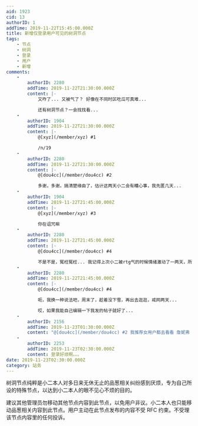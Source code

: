 ```yaml
---
aid: 1923
cid: 13
authorID: 1
addTime: 2019-11-22T15:45:00.000Z
title: 新增仅登录用户可见的树洞节点
tags:
    - 节点
    - 树洞
    - 登录
    - 用户
    - 新增
comments:
    -
        authorID: 2280
        addTime: 2019-11-22T21:30:00.000Z
        content: |-
            又咋了... 又被气了？ 好像在不同时区吃瓜可真难...

            还有树洞节点？一会找找看...
    -
        authorID: 1904
        addTime: 2019-11-22T21:30:00.000Z
        content: |-
            @[xyz](/member/xyz) #1

            /n/19
    -
        authorID: 2280
        addTime: 2019-11-22T21:30:00.000Z
        content: |-
            @[dou4cc](/member/dou4cc) #2

            多谢，多谢，搞清楚缘由了，估计这两天小二会有糟心事，我先匿几天...
    -
        authorID: 1904
        addTime: 2019-11-22T21:45:00.000Z
        content: |-
            @[xyz](/member/xyz) #3

            你在诅咒嘛
    -
        authorID: 2280
        addTime: 2019-11-22T21:45:00.000Z
        content: |-
            @[dou4cc](/member/dou4cc) #4

            不是不是，冤枉冤枉... 我记得上次小二被rtg气的时候情绪激动了一两天，所以这次我也去躲一两天...
    -
        authorID: 2280
        addTime: 2019-11-22T21:45:00.000Z
        content: |-
            @[dou4cc](/member/dou4cc) #4

            呃，我换一种说法吧，周末了，趁着没下雪，再出去逛逛，戒网两天...

            哎，如果我能自己编辑一下我发的帖子就好了...
    -
        authorID: 2156
        addTime: 2019-11-23T01:30:00.000Z
        content: "@[dou4cc](/member/dou4cc) #2 我推荐女用户都去看看 詹妮弗 比尔斯。。\n\n真的，赞\U0001F44D"
    -
        authorID: 2253
        addTime: 2019-11-23T02:30:00.000Z
        content: 登录好烦啊。。。
date: 2019-11-23T02:30:00.000Z
category: 站务
---
```


树洞节点纯粹是小二本人对多日来无休无止的品葱相关纠纷感到厌烦，专为自己所设的特殊节点，以达到小二本人的眼不见心不烦的目的。

建议其他管理员勿移动其他节点内容到此节点，以免用户非议。小二本人也只能移动品葱相关内容到此节点。用户主动在此节点发布的内容不受 RFC 约束。不受理该节点内容里的任何投诉。
